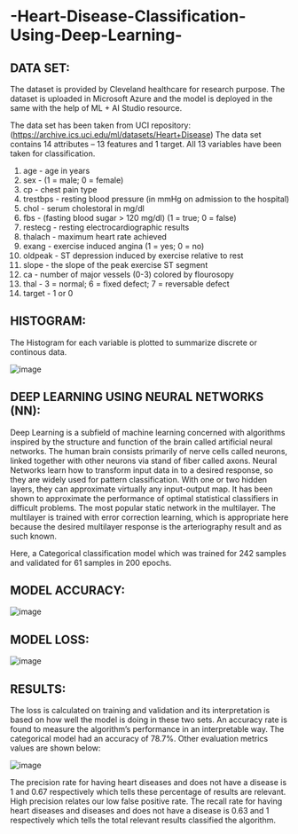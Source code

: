 # -Heart-Disease-Classification-Using-Deep-Learning-

## DATA SET:

The dataset is provided by Cleveland healthcare for research purpose. The dataset is uploaded in Microsoft Azure and the model is deployed in the same with the help of ML + AI Studio resource.

The data set has been taken from UCI repository:
(https://archive.ics.uci.edu/ml/datasets/Heart+Disease)
The data set contains 14 attributes – 13 features and 1 target. All 13 variables have been taken for classification.
1. age - age in years
2. sex - (1 = male; 0 = female)
3. cp - chest pain type
4. trestbps - resting blood pressure (in mmHg on admission to the hospital)
5. chol - serum cholestoral in mg/dl
6. fbs - (fasting blood sugar > 120 mg/dl) (1 = true; 0 = false)
7. restecg - resting electrocardiographic results
8. thalach - maximum heart rate achieved
9. exang - exercise induced angina (1 = yes; 0 = no)
10. oldpeak - ST depression induced by exercise relative to rest
11. slope - the slope of the peak exercise ST segment
12. ca - number of major vessels (0-3) colored by flourosopy
13. thal - 3 = normal; 6 = fixed defect; 7 = reversable defect
14. target - 1 or 0

## HISTOGRAM:

The Histogram for each variable is plotted to summarize discrete or continous data.

![image](https://user-images.githubusercontent.com/47297271/126052316-afda0413-8aca-4e54-bb76-90e99186eb17.png)



## DEEP LEARNING USING NEURAL NETWORKS (NN):

Deep Learning is a subfield of machine learning concerned with algorithms inspired by the structure and function of the brain called artificial neural networks. The human brain consists primarily of nerve cells called neurons, linked together with other neurons via stand of fiber called axons. Neural Networks learn how to transform input data in to a desired response, so they are widely used for pattern classification. With one or two hidden layers, they can approximate virtually any input-output map. It has been shown to approximate the performance of optimal statistical classifiers in difficult problems. The most popular static network in the multilayer. The multilayer is trained with error correction learning, which is appropriate here because the desired multilayer response is the arteriography result and as such known.

Here, a Categorical classification model which was trained for 242 samples and validated for 61 samples in 200 epochs.

## MODEL ACCURACY:

![image](https://user-images.githubusercontent.com/47297271/126052328-0d72a3a4-ee42-40fc-8cd8-1d5e2c7f517b.png)


## MODEL LOSS:

![image](https://user-images.githubusercontent.com/47297271/126052332-ee7c2fda-ec9e-4b4a-ab39-2f64f9c09a06.png)

## RESULTS:

The loss is calculated on training and validation and its interpretation is based on how well the model is doing in these two sets. An accuracy rate is found to measure the
algorithm’s performance in an interpretable way. The categorical model had an accuracy of 78.7%. Other evaluation metrics values are shown below:

![image](https://user-images.githubusercontent.com/47297271/126052337-66482a2c-7d68-4b2d-be37-7ba63ed8511b.png)

The precision rate for having heart diseases and does not have a disease is 1 and 0.67 respectively which tells these percentage of results are relevant. High precision relates
our low false positive rate. The recall rate for having heart diseases and diseases and does not have a disease is 0.63 and 1 respectively
which tells the total relevant results classified the algorithm.
